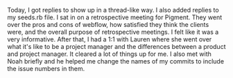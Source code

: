 Today, I got replies to show up in a thread-like way. I also added replies to my seeds.rb file. I sat in on a retrospective meeting for Pigment. They went over the pros and cons of webflow, how satisfied they think the clients were, and the overall purpose of retrospective meetings. I felt like it was a very informative. After that, I had a 1:1 with Lauren where she went over what it's like to be a project manager and the differences between a product and project manager. It cleared a lot of things up for me. I also met with Noah briefly and he helped me change the names of my commits to include the issue numbers in them.
